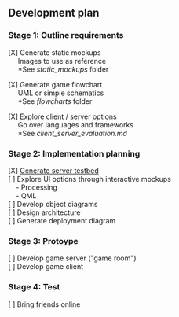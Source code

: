 ## Development plan

### Stage 1: Outline requirements
[X] Generate static mockups  
&nbsp;&nbsp;&nbsp;&nbsp;&nbsp;Images to use as reference  
&nbsp;&nbsp;&nbsp;&nbsp;&nbsp;*See _static\_mockups_ folder

[X] Generate game flowchart  
&nbsp;&nbsp;&nbsp;&nbsp;&nbsp;UML or simple schematics  
&nbsp;&nbsp;&nbsp;&nbsp;&nbsp;*See _flowcharts_ folder

[X] Explore client / server options  
&nbsp;&nbsp;&nbsp;&nbsp;&nbsp;Go over languages and frameworks  
&nbsp;&nbsp;&nbsp;&nbsp;&nbsp;*See _client\_server\_evaluation.md_ 

### Stage 2: Implementation planning
[X] [Generate server testbed](../MindfieldsServerCpp)  
[ ] Explore UI options through interactive mockups  
&nbsp;&nbsp;&nbsp;&nbsp;- Processing  
&nbsp;&nbsp;&nbsp;&nbsp;- QML  
[ ] Develop object diagrams  
[ ] Design architecture  
[ ] Generate deployment diagram  

### Stage 3: Protoype
[ ] Develop game server ("game room")  
[ ] Develop game client  

### Stage 4: Test
[ ] Bring friends online  
